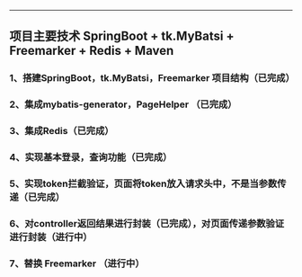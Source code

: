 ------
## 项目主要技术 SpringBoot + tk.MyBatsi + Freemarker + Redis + Maven 
### 1、搭建SpringBoot，tk.MyBatsi，Freemarker 项目结构（已完成）
### 2、集成mybatis-generator，PageHelper （已完成）
### 3、集成Redis（已完成）
### 4、实现基本登录，查询功能（已完成）
### 5、实现token拦截验证，页面将token放入请求头中，不是当参数传递（已完成）
### 6、对controller返回结果进行封装（已完成），对页面传递参数验证进行封装（进行中）
### 7、替换 Freemarker （进行中）
